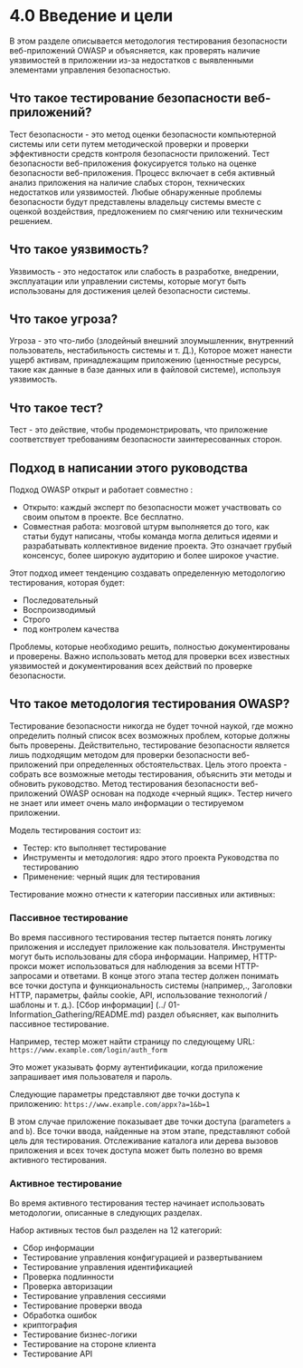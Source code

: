 # 4.0 Введение и цели

В этом разделе описывается методология тестирования безопасности веб-приложений OWASP и объясняется, как проверять наличие уязвимостей в приложении из-за недостатков с выявленными элементами управления безопасностью.

## Что такое тестирование безопасности веб-приложений?

Тест безопасности - это метод оценки безопасности компьютерной системы или сети путем методической проверки и проверки эффективности средств контроля безопасности приложений. Тест безопасности веб-приложения фокусируется только на оценке безопасности веб-приложения. Процесс включает в себя активный анализ приложения на наличие слабых сторон, технических недостатков или уязвимостей. Любые обнаруженные проблемы безопасности будут представлены владельцу системы вместе с оценкой воздействия, предложением по смягчению или техническим решением.

## Что такое уязвимость?
Уязвимость - это недостаток или слабость в разработке, внедрении, эксплуатации или управлении системы, которые могут быть использованы для достижения целей безопасности системы.

## Что такое угроза?

Угроза - это что-либо (злодейный внешний злоумышленник, внутренний пользователь, нестабильность системы и т. Д.), Которое может нанести ущерб активам, принадлежащим приложению (ценностные ресурсы, такие как данные в базе данных или в файловой системе), используя уязвимость.

## Что такое тест?

Тест - это действие, чтобы продемонстрировать, что приложение соответствует требованиям безопасности заинтересованных сторон.

## Подход в написании этого руководства

Подход OWASP открыт и работает совместно :

- Открыто: каждый эксперт по безопасности может участвовать со своим опытом в проекте. Все бесплатно.
- Совместная работа: мозговой штурм выполняется до того, как статьи будут написаны, чтобы команда могла делиться идеями и разрабатывать коллективное видение проекта. Это означает грубый консенсус, более широкую аудиторию и более широкое участие.

Этот подход имеет тенденцию создавать определенную методологию тестирования, которая будет:

- Последовательный
- Воспроизводимый
- Строго
- под контролем качества

Проблемы, которые необходимо решить, полностью документированы и проверены. Важно использовать метод для проверки всех известных уязвимостей и документирования всех действий по проверке безопасности.

## Что такое методология тестирования OWASP?

Тестирование безопасности никогда не будет точной наукой, где можно определить полный список всех возможных проблем, которые должны быть проверены. Действительно, тестирование безопасности является лишь подходящим методом для проверки безопасности веб-приложений при определенных обстоятельствах. Цель этого проекта - собрать все возможные методы тестирования, объяснить эти методы и обновить руководство. Метод тестирования безопасности веб-приложений OWASP основан на подходе «черный ящик». Тестер ничего не знает или имеет очень мало информации о тестируемом приложении.

Модель тестирования состоит из:

- Тестер: кто выполняет тестирование
- Инструменты и методология: ядро этого проекта Руководства по тестированию
- Применение: черный ящик для тестирования

Тестирование можно отнести к категории пассивных или активных:

### Пассивное тестирование

Во время пассивного тестирования тестер пытается понять логику приложения и исследует приложение как пользователя. Инструменты могут быть использованы для сбора информации. Например, HTTP-прокси может использоваться для наблюдения за всеми HTTP-запросами и ответами. В конце этого этапа тестер должен понимать все точки доступа и функциональность системы (например,., Заголовки HTTP, параметры, файлы cookie, API, использование технологий / шаблоны и т. д.). [Сбор информации] (../ 01-Information_Gathering/README.md) раздел объясняет, как выполнить пассивное тестирование.

Например, тестер может найти страницу по следующему URL: `https://www.example.com/login/auth_form`

Это может указывать форму аутентификации, когда приложение запрашивает имя пользователя и пароль.

Следующие параметры представляют две точки доступа к приложению: `https://www.example.com/appx?a=1&b=1`

В этом случае приложение показывает две точки доступа (parameters `a` and `b`). Все точки ввода, найденные на этом этапе, представляют собой цель для тестирования. Отслеживание каталога или дерева вызовов приложения и всех точек доступа может быть полезно во время активного тестирования.

### Активное тестирование

Во время активного тестирования тестер начинает использовать методологии, описанные в следующих разделах.

Набор активных тестов был разделен на 12 категорий:

- Сбор информации
- Тестирование управления конфигурацией и развертыванием
- Тестирование управления идентификацией
- Проверка подлинности
- Проверка авторизации
- Тестирование управления сессиями
- Тестирование проверки ввода
- Обработка ошибок
- криптография
- Тестирование бизнес-логики
- Тестирование на стороне клиента
- Тестирование API
